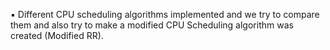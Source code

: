 ▪	Different CPU scheduling algorithms implemented and we try to compare them and also try to make a modified CPU Scheduling algorithm was created (Modified RR).
